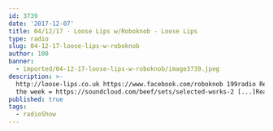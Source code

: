 ```yaml
---
id: 3739
date: '2017-12-07'
title: 04/12/17 - Loose Lips w/Roboknob - Loose Lips
type: radio
slug: 04-12-17-loose-lips-w-roboknob
author: 100
banner:
  - imported/04-12-17-loose-lips-w-roboknob/image3739.jpeg
description: >-
  http://loose-lips.co.uk https://www.facebook.com/roboknob 199radio Release of
  the week = https://soundcloud.com/beef/sets/selected-works-2 [...]Read More...
published: true
tags:
  - radioShow
---
```

